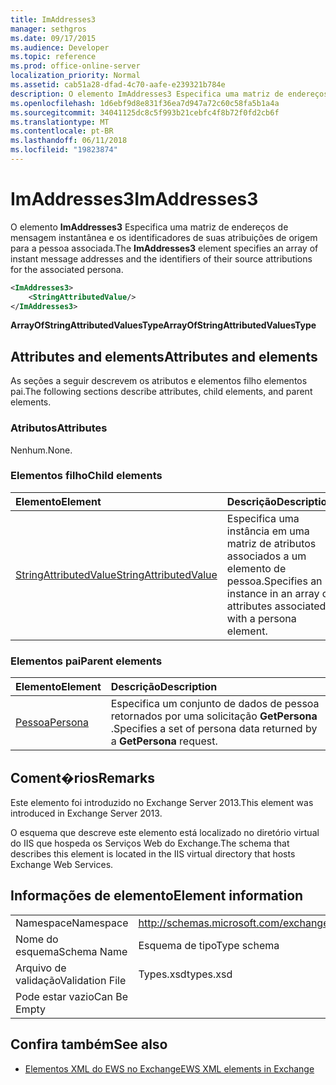 ```yaml
---
title: ImAddresses3
manager: sethgros
ms.date: 09/17/2015
ms.audience: Developer
ms.topic: reference
ms.prod: office-online-server
localization_priority: Normal
ms.assetid: cab51a28-dfad-4c70-aafe-e239321b784e
description: O elemento ImAddresses3 Especifica uma matriz de endereços de mensagem instantânea e os identificadores de suas atribuições de origem para a pessoa associada.
ms.openlocfilehash: 1d6ebf9d8e831f36ea7d947a72c60c58fa5b1a4a
ms.sourcegitcommit: 34041125dc8c5f993b21cebfc4f8b72f0fd2cb6f
ms.translationtype: MT
ms.contentlocale: pt-BR
ms.lasthandoff: 06/11/2018
ms.locfileid: "19823874"
---
```

# <a name="imaddresses3"></a><span data-ttu-id="195cd-103">ImAddresses3</span><span class="sxs-lookup"><span data-stu-id="195cd-103">ImAddresses3</span></span>

<span data-ttu-id="195cd-104">O elemento **ImAddresses3** Especifica uma matriz de endereços de mensagem instantânea e os identificadores de suas atribuições de origem para a pessoa associada.</span><span class="sxs-lookup"><span data-stu-id="195cd-104">The **ImAddresses3** element specifies an array of instant message addresses and the identifiers of their source attributions for the associated persona.</span></span> 
  
```XML
<ImAddresses3>
    <StringAttributedValue/>
</ImAddresses3>
```

 <span data-ttu-id="195cd-105">**ArrayOfStringAttributedValuesType**</span><span class="sxs-lookup"><span data-stu-id="195cd-105">**ArrayOfStringAttributedValuesType**</span></span>
## <a name="attributes-and-elements"></a><span data-ttu-id="195cd-106">Attributes and elements</span><span class="sxs-lookup"><span data-stu-id="195cd-106">Attributes and elements</span></span>

<span data-ttu-id="195cd-107">As seções a seguir descrevem os atributos e elementos filho elementos pai.</span><span class="sxs-lookup"><span data-stu-id="195cd-107">The following sections describe attributes, child elements, and parent elements.</span></span>
  
### <a name="attributes"></a><span data-ttu-id="195cd-108">Atributos</span><span class="sxs-lookup"><span data-stu-id="195cd-108">Attributes</span></span>

<span data-ttu-id="195cd-109">Nenhum.</span><span class="sxs-lookup"><span data-stu-id="195cd-109">None.</span></span>
  
### <a name="child-elements"></a><span data-ttu-id="195cd-110">Elementos filho</span><span class="sxs-lookup"><span data-stu-id="195cd-110">Child elements</span></span>

|<span data-ttu-id="195cd-111">**Elemento**</span><span class="sxs-lookup"><span data-stu-id="195cd-111">**Element**</span></span>|<span data-ttu-id="195cd-112">**Descrição**</span><span class="sxs-lookup"><span data-stu-id="195cd-112">**Description**</span></span>|
|:-----|:-----|
|[<span data-ttu-id="195cd-113">StringAttributedValue</span><span class="sxs-lookup"><span data-stu-id="195cd-113">StringAttributedValue</span></span>](stringattributedvalue.md) <br/> |<span data-ttu-id="195cd-114">Especifica uma instância em uma matriz de atributos associados a um elemento de pessoa.</span><span class="sxs-lookup"><span data-stu-id="195cd-114">Specifies an instance in an array of attributes associated with a persona element.</span></span>  <br/> |
   
### <a name="parent-elements"></a><span data-ttu-id="195cd-115">Elementos pai</span><span class="sxs-lookup"><span data-stu-id="195cd-115">Parent elements</span></span>

|<span data-ttu-id="195cd-116">**Elemento**</span><span class="sxs-lookup"><span data-stu-id="195cd-116">**Element**</span></span>|<span data-ttu-id="195cd-117">**Descrição**</span><span class="sxs-lookup"><span data-stu-id="195cd-117">**Description**</span></span>|
|:-----|:-----|
|[<span data-ttu-id="195cd-118">Pessoa</span><span class="sxs-lookup"><span data-stu-id="195cd-118">Persona</span></span>](persona.md) <br/> |<span data-ttu-id="195cd-119">Especifica um conjunto de dados de pessoa retornados por uma solicitação **GetPersona** .</span><span class="sxs-lookup"><span data-stu-id="195cd-119">Specifies a set of persona data returned by a **GetPersona** request.</span></span>  <br/> |
   
## <a name="remarks"></a><span data-ttu-id="195cd-120">Coment�rios</span><span class="sxs-lookup"><span data-stu-id="195cd-120">Remarks</span></span>

<span data-ttu-id="195cd-121">Este elemento foi introduzido no Exchange Server 2013.</span><span class="sxs-lookup"><span data-stu-id="195cd-121">This element was introduced in Exchange Server 2013.</span></span>
  
<span data-ttu-id="195cd-122">O esquema que descreve este elemento está localizado no diretório virtual do IIS que hospeda os Serviços Web do Exchange.</span><span class="sxs-lookup"><span data-stu-id="195cd-122">The schema that describes this element is located in the IIS virtual directory that hosts Exchange Web Services.</span></span>
  
## <a name="element-information"></a><span data-ttu-id="195cd-123">Informações de elemento</span><span class="sxs-lookup"><span data-stu-id="195cd-123">Element information</span></span>

|||
|:-----|:-----|
|<span data-ttu-id="195cd-124">Namespace</span><span class="sxs-lookup"><span data-stu-id="195cd-124">Namespace</span></span>  <br/> |http://schemas.microsoft.com/exchange/services/2006/types  <br/> |
|<span data-ttu-id="195cd-125">Nome do esquema</span><span class="sxs-lookup"><span data-stu-id="195cd-125">Schema Name</span></span>  <br/> |<span data-ttu-id="195cd-126">Esquema de tipo</span><span class="sxs-lookup"><span data-stu-id="195cd-126">Type schema</span></span>  <br/> |
|<span data-ttu-id="195cd-127">Arquivo de validação</span><span class="sxs-lookup"><span data-stu-id="195cd-127">Validation File</span></span>  <br/> |<span data-ttu-id="195cd-128">Types.xsd</span><span class="sxs-lookup"><span data-stu-id="195cd-128">types.xsd</span></span>  <br/> |
|<span data-ttu-id="195cd-129">Pode estar vazio</span><span class="sxs-lookup"><span data-stu-id="195cd-129">Can Be Empty</span></span>  <br/> ||
   
## <a name="see-also"></a><span data-ttu-id="195cd-130">Confira também</span><span class="sxs-lookup"><span data-stu-id="195cd-130">See also</span></span>



- [<span data-ttu-id="195cd-131">Elementos XML do EWS no Exchange</span><span class="sxs-lookup"><span data-stu-id="195cd-131">EWS XML elements in Exchange</span></span>](ews-xml-elements-in-exchange.md)

